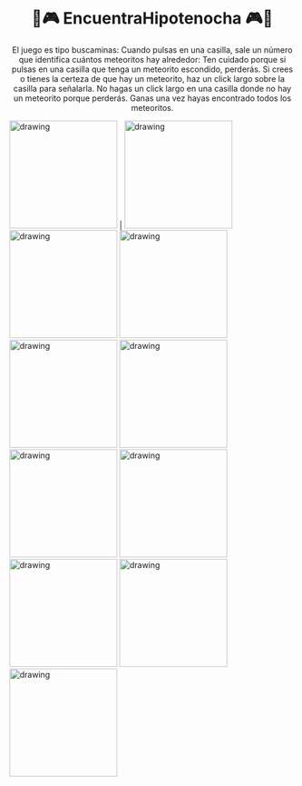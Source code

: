 # <h1 align="center">👾🎮 EncuentraHipotenocha 🎮👾</h1>


<p align="center">El juego es tipo buscaminas:
Cuando pulsas en una casilla, sale un número que identifica cuántos meteoritos hay alrededor:
Ten cuidado porque si pulsas en una casilla que tenga un meteorito escondido, perderás.
Si crees o tienes la certeza de que hay un meteorito, haz un click largo sobre la casilla para señalarla.
No hagas un click largo en una casilla donde no hay un meteorito porque perderás. Ganas una vez hayas encontrado todos los meteoritos.</p>



<img src="https://github.com/JavierGF1991/EncuentraHipotenocha/blob/master/app/src/main/res/drawable-v24/BuscaMinas1.jpeg" alt="drawing" width="190"/> |
<img src="https://github.com/JavierGF1991/EncuentraHipotenocha/blob/master/app/src/main/res/drawable-v24/BuscaMinas2.jpeg" alt="drawing" width="190"/> 
<img src="https://github.com/JavierGF1991/EncuentraHipotenocha/blob/master/app/src/main/res/drawable-v24/BuscaMinas3.jpeg" alt="drawing" width="190"/> 
<img src="https://github.com/JavierGF1991/EncuentraHipotenocha/blob/master/app/src/main/res/drawable-v24/BuscaMinas4.jpeg" alt="drawing" width="190"/> 
<img src="https://github.com/JavierGF1991/EncuentraHipotenocha/blob/master/app/src/main/res/drawable-v24/BuscaMinas5.jpeg" alt="drawing" width="190"/> 
<img src="https://github.com/JavierGF1991/EncuentraHipotenocha/blob/master/app/src/main/res/drawable-v24/BuscaMinas6.jpeg" alt="drawing" width="190"/> 
<img src="https://github.com/JavierGF1991/EncuentraHipotenocha/blob/master/app/src/main/res/drawable-v24/BuscaMinas7.jpeg" alt="drawing" width="190"/> 
<img src="https://github.com/JavierGF1991/EncuentraHipotenocha/blob/master/app/src/main/res/drawable-v24/BuscaMinas8.jpeg" alt="drawing" width="190"/> 
<img src="https://github.com/JavierGF1991/EncuentraHipotenocha/blob/master/app/src/main/res/drawable-v24/BuscaMinas9.jpeg" alt="drawing" width="190"/> 
<img src="https://github.com/JavierGF1991/EncuentraHipotenocha/blob/master/app/src/main/res/drawable-v24/BuscaMinas10.jpeg" alt="drawing" width="190"/> 
<img src="https://github.com/JavierGF1991/EncuentraHipotenocha/blob/master/app/src/main/res/drawable-v24/BuscaMinas11.jpeg" alt="drawing" width="190"/> 
